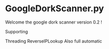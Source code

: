 GoogleDorkScanner.py
====================

Welcome the google dork scanner version 0.2 ! 

Supporting 

  Threading 
  ReverseIPLookup
  Also full automatic
  
  
